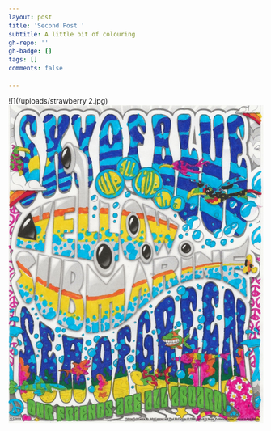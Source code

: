 ```yaml
---
layout: post
title: 'Second Post '
subtitle: A little bit of colouring
gh-repo: ''
gh-badge: []
tags: []
comments: false

---
```

![](/uploads/strawberry 2.jpg)![](/uploads/strawberry.jpg)